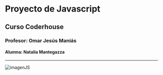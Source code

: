 # Proyecto de Javascript
## Curso Coderhouse
### Profesor: Omar Jesús Maniás
#### Alumna: Natalia Mantegazza
---


![imagenJS](https://4.bp.blogspot.com/-s2EhTt57oeU/XHtQtO1QNLI/AAAAAAAANW8/KYkPQEZUyocSpA2RzqCcVt31imXPi63RACLcBGAs/s1600/Free%2BCourses%2Bto%2Blearn%2BJavaScript.jpg)